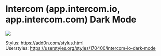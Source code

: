 # Intercom (app.intercom.io, app.intercom.com) Dark Mode

<img src="https://userstyles.org/style_screenshots/170400_after.png?r=1553855171">

Stylus: https://add0n.com/stylus.html<br>
Userstyles: https://userstyles.org/styles/170400/intercom-io-dark-mode
